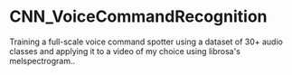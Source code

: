 # CNN_VoiceCommandRecognition
Training a full-scale voice command spotter using a dataset of 30+ audio classes and applying it to a video of my choice using librosa's melspectrogram..
